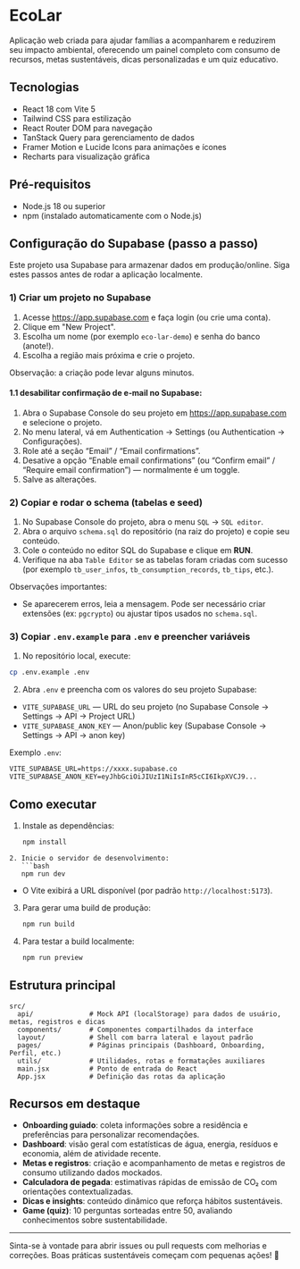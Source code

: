 # EcoLar

Aplicação web criada para ajudar famílias a acompanharem e reduzirem seu impacto ambiental, oferecendo um painel completo com consumo de recursos, metas sustentáveis, dicas personalizadas e um quiz educativo.

## Tecnologias

- React 18 com Vite 5
- Tailwind CSS para estilização
- React Router DOM para navegação
- TanStack Query para gerenciamento de dados
- Framer Motion e Lucide Icons para animações e ícones
- Recharts para visualização gráfica

## Pré-requisitos

- Node.js 18 ou superior
- npm (instalado automaticamente com o Node.js)

## Configuração do Supabase (passo a passo)

Este projeto usa Supabase para armazenar dados em produção/online. Siga estes passos antes de rodar a aplicação localmente.

### 1) Criar um projeto no Supabase

1. Acesse https://app.supabase.com e faça login (ou crie uma conta).
2. Clique em "New Project".
3. Escolha um nome (por exemplo `eco-lar-demo`) e senha do banco (anote!).
4. Escolha a região mais próxima e crie o projeto.

Observação: a criação pode levar alguns minutos.

#### 1.1 desabilitar confirmação de e‑mail no Supabase:

1. Abra o Supabase Console do seu projeto em https://app.supabase.com e selecione o projeto.
2. No menu lateral, vá em Authentication → Settings (ou Authentication → Configurações).
3. Role até a seção “Email” / “Email confirmations”.
4. Desative a opção “Enable email confirmations” (ou “Confirm email” / “Require email confirmation”) — normalmente é um toggle.
5. Salve as alterações.

### 2) Copiar e rodar o schema (tabelas e seed)

1. No Supabase Console do projeto, abra o menu `SQL` → `SQL editor`.
2. Abra o arquivo `schema.sql` do repositório (na raiz do projeto) e copie seu conteúdo.
3. Cole o conteúdo no editor SQL do Supabase e clique em **RUN**.
4. Verifique na aba `Table Editor` se as tabelas foram criadas com sucesso (por exemplo `tb_user_infos`, `tb_consumption_records`, `tb_tips`, etc.).

Observações importantes:

- Se aparecerem erros, leia a mensagem. Pode ser necessário criar extensões (ex: `pgcrypto`) ou ajustar tipos usados no `schema.sql`.

### 3) Copiar `.env.example` para `.env` e preencher variáveis

1. No repositório local, execute:

```bash
cp .env.example .env
```

2. Abra `.env` e preencha com os valores do seu projeto Supabase:

- `VITE_SUPABASE_URL` — URL do seu projeto (no Supabase Console → Settings → API → Project URL)
- `VITE_SUPABASE_ANON_KEY` — Anon/public key (Supabase Console → Settings → API → anon key)

Exemplo `.env`:

```
VITE_SUPABASE_URL=https://xxxx.supabase.co
VITE_SUPABASE_ANON_KEY=eyJhbGciOiJIUzI1NiIsInR5cCI6IkpXVCJ9...
```

## Como executar

1. Instale as dependências:
   ```bash
   npm install
   ```

````
2. Inicie o servidor de desenvolvimento:
   ```bash
   npm run dev
````

- O Vite exibirá a URL disponível (por padrão `http://localhost:5173`).

3. Para gerar uma build de produção:
   ```bash
   npm run build
   ```
4. Para testar a build localmente:
   ```bash
   npm run preview
   ```

## Estrutura principal

```
src/
  api/              # Mock API (localStorage) para dados de usuário, metas, registros e dicas
  components/       # Componentes compartilhados da interface
  layout/           # Shell com barra lateral e layout padrão
  pages/            # Páginas principais (Dashboard, Onboarding, Perfil, etc.)
  utils/            # Utilidades, rotas e formatações auxiliares
  main.jsx          # Ponto de entrada do React
  App.jsx           # Definição das rotas da aplicação
```

## Recursos em destaque

- **Onboarding guiado**: coleta informações sobre a residência e preferências para personalizar recomendações.
- **Dashboard**: visão geral com estatísticas de água, energia, resíduos e economia, além de atividade recente.
- **Metas e registros**: criação e acompanhamento de metas e registros de consumo utilizando dados mockados.
- **Calculadora de pegada**: estimativas rápidas de emissão de CO₂ com orientações contextualizadas.
- **Dicas e insights**: conteúdo dinâmico que reforça hábitos sustentáveis.
- **Game (quiz)**: 10 perguntas sorteadas entre 50, avaliando conhecimentos sobre sustentabilidade.

---

Sinta-se à vontade para abrir issues ou pull requests com melhorias e correções. Boas práticas sustentáveis começam com pequenas ações! 🌱
